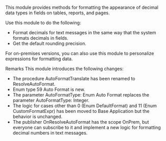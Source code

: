 This module provides methods for formatting the appearance of decimal data types in fields on tables, reports, and pages.

Use this module to do the following:
- Format decimals for text messages in the same way that the system formats decimals in fields.
- Get the default rounding precision.

For on-premises versions, you can also use this module to personalize expressions for formatting data.

Remarks
This module introduces the following changes:
- The procedure AutoFormatTranslate has been renamed to ResolveAutoFormat.
- Enum type 59 Auto Format is new. 
- The parameter AutoFormatType: Enum Auto Format replaces the parameter AutoFormatType: Integer.
- The logic for cases other than 0 (Enum DefaultFormat) and 11 (Enum CustomFormatExpr) has been moved to Base Application but the behavior is unchanged.
- The publisher OnResolveAutoFormat has the scope OnPrem, but everyone can subscribe to it and implement a new logic for formatting decimal numbers in text messages.

